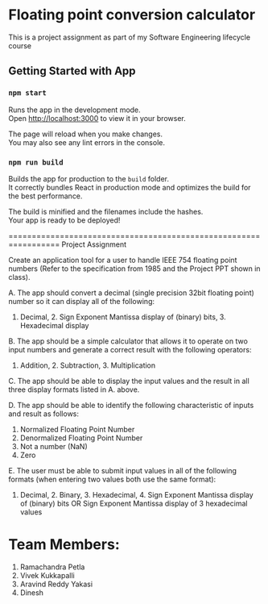 # Floating point conversion calculator

This is a project assignment as part of my Software Engineering lifecycle course


## Getting Started with App

### `npm start`

Runs the app in the development mode.\
Open [http://localhost:3000](http://localhost:3000) to view it in your browser.

The page will reload when you make changes.\
You may also see any lint errors in the console.

### `npm run build`

Builds the app for production to the `build` folder.\
It correctly bundles React in production mode and optimizes the build for the best performance.

The build is minified and the filenames include the hashes.\
Your app is ready to be deployed!

=================================================================
Project Assignment

Create an application tool for a user to handle IEEE 754 floating point numbers (Refer to the specification from 1985 and the Project PPT shown in class).

A. The app should convert a decimal (single precision 32bit floating point) number so it can display all of the following:
1. Decimal, 2. Sign Exponent Mantissa display of (binary) bits, 3. Hexadecimal display

B. The app should be a simple calculator that allows it to operate on two input numbers and generate a correct result with the following operators:
1. Addition, 2. Subtraction, 3. Multiplication

C. The app should be able to display the input values and the result in all three display formats listed in A. above.

D. The app should be able to identify the following characteristic of inputs and result as follows:
1. Normalized Floating Point Number
2. Denormalized Floating Point Number
3. Not a number (NaN)
4. Zero

E. The user must be able to submit input values in all of the following formats (when entering two values both use
the same format):
1. Decimal, 2. Binary, 3. Hexadecimal, 4. Sign Exponent Mantissa display of (binary) bits OR Sign Exponent Mantissa
   display of 3 hexadecimal values



Team Members:
=============
1. Ramachandra Petla
2. Vivek Kukkapalli
3. Aravind Reddy Yakasi
4. Dinesh

